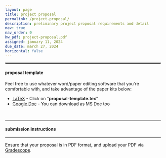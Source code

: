 ```yaml
---
layout: page
title: project proposal
permalink: /project-proposal/
description: preliminary project proposal requirements and detail
nav: true
nav_order: 0
hw_pdf: project-proposal.pdf
assigned: january 11, 2024
due_date: march 27, 2024
horizontal: false
---
```


<hr style="border:2px solid gray">

#### proposal template

Feel free to use whatever word/paper editing software that you're comfortable with, and take advantage of the paper kits below:

* [LaTeX](https://www.overleaf.com/read/kszvtsstmnfs) - Click on "__proposal-template.tex__"
* [Google Doc](https://docs.google.com/document/d/1tMeGUAYdsZMem8CVyS350zHyEL71WqaK) - You can download as MS Doc too

<br>

-----
#### submission instructions
-----

Ensure that your proposal is in PDF format, and upload your PDF via [Gradescope](https://www.gradescope.com).

